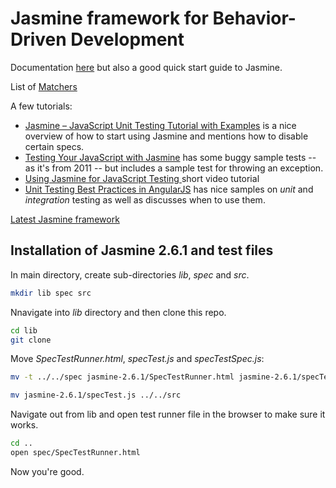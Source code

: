 # Jasmine framework for Behavior-Driven Development

Documentation [here](https://jasmine.github.io/pages/getting_started.html) but also a good quick start guide to Jasmine.

List of [Matchers](https://github.com/JamieMason/Jasmine-Matchers )

A few tutorials:

- [Jasmine – JavaScript Unit Testing Tutorial with Examples](http://howtodoinjava.com/scripting/javascript/jasmine-javascript-unit-testing-tutorial/) is a nice overview of how to start using Jasmine and mentions how to disable certain specs.
- [Testing Your JavaScript with Jasmine](https://code.tutsplus.com/tutorials/testing-your-javascript-with-jasmine--net-21229) has some buggy sample tests -- as it's from 2011 -- but includes a sample test for throwing an exception.
- [Using Jasmine for JavaScript Testing ](http://blog.codeship.com/jasmine-testing-javascript/) short video tutorial
- [Unit Testing Best Practices in AngularJS](http://andyshora.com/unit-testing-best-practices-angularjs.html) has nice samples on _unit_ and _integration_ testing as well as discusses when to use them.

[Latest Jasmine framework](https://github.com/jasmine/jasmine/releases)

## Installation of Jasmine 2.6.1 and test files

In main directory, create sub-directories *lib*, *spec* and *src*.

```bash
mkdir lib spec src
```

Nnavigate into *lib* directory and then clone this repo.

```bash
cd lib
git clone
```

Move *SpecTestRunner.html*, *specTest.js* and *specTestSpec.js*:

```bash
mv -t ../../spec jasmine-2.6.1/SpecTestRunner.html jasmine-2.6.1/specTestSpec.js
```

```bash
mv jasmine-2.6.1/specTest.js ../../src
```

Navigate out from lib and open test runner file in the browser to make sure it works.

```bash
cd ..
open spec/SpecTestRunner.html
```

Now you're good.
